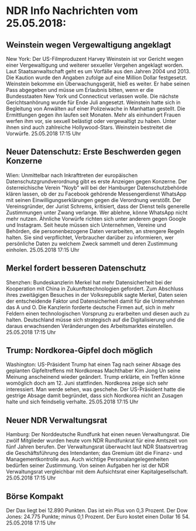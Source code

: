 # NDR Info Nachrichten vom 25.05.2018:


## Weinstein wegen Vergewaltigung angeklagt
New York: 	Der US-Filmproduzent Harvey Weinstein ist vor Gericht wegen einer Vergewaltigung und weiterer sexueller Vergehen angeklagt worden. Laut Staatsanwaltschaft geht es um Vorfälle aus den Jahren 2004 und 2013. Die Kaution wurde den Angaben zufolge auf eine Million Dollar festgesetzt. Weinstein bekomme ein Überwachungsgerät, hieß es weiter. Er habe seinen Pass abgegeben und müsse um Erlaubnis bitten, wenn er die Bundesstaaten New York und Connecticut verlassen wolle. Die nächste Gerichtsanhörung wurde für Ende Juli angesetzt. Weinstein hatte sich in Begleitung von Anwälten auf einer Polizeiwache in Manhattan gestellt. Die Ermittlungen gegen ihn laufen seit Monaten. Mehr als einhundert Frauen werfen ihm vor, sie sexuell belästigt oder vergewaltigt zu haben. Unter ihnen sind auch zahlreiche Hollywood-Stars. Weinstein bestreitet die Vorwürfe. 25.05.2018 17:15 Uhr 

## Neuer Datenschutz: Erste Beschwerden gegen Konzerne
Wien: Unmittelbar nach Inkrafttreten der europäischen Datenschutzgrundverordnung gibt es erste Anzeigen gegen Konzerne. Der österreichische Verein "Noyb" will bei der Hamburger Datenschutzbehörde klären lassen, ob der zu Facebook gehörende Messengerdienst WhatsApp mit seinen Einwilligungserklärungen gegen die Verordnung verstößt. Der Vereinsgründer, der Jurist Schrems, kritisiert, dass der Dienst teils generelle Zustimmungen unter Zwang verlange. Wer ablehne, könne WhatsApp nicht mehr nutzen. Ähnliche Vorwürfe richten sich unter anderem gegen Google und Instagram. Seit heute müssen sich Unternehmen, Vereine und Behörden, die personenbezogene Daten verarbeiten, an strengere Regeln halten. Sie sind verpflichtet, Verbraucher darüber zu informieren, wer persönliche Daten zu welchem Zweck sammelt und deren Zustimmung einholen. 25.05.2018 17:15 Uhr 

## Merkel fordert besseren Datenschutz
Shenzhen: Bundeskanzlerin Merkel hat mehr Datensicherheit bei der Kooperation mit China in Zukunftstechnologien gefordert. Zum Abschluss ihres zweitägigen Besuches in der Volksrepublik sagte Merkel, Daten seien der entscheidende Faktor und Datensicherheit damit für die Unternehmen das A und O. Die Kanzlerin forderte deutsche Firmen auf, sich in mehr Feldern einen technologischen Vorsprung zu erarbeiten und diesen auch zu halten. Deutschland müsse sich strategisch auf die Digitalisierung und die daraus erwachsenden Veränderungen des Arbeitsmarktes einstellen. 25.05.2018 17:15 Uhr 

## Trump: Nordkorea-Gipfel doch möglich
Washington: US-Präsident Trump hat einen Tag nach seiner Absage des geplanten Gipfeltreffens mit Nordkoreas Machthaber Kim Jong Un seine Meinung anscheinend wieder geändert. Trump erklärte, ein Treffen könne womöglich doch am 12. Juni stattfinden. Nordkorea zeige sich sehr interessiert. Man werde sehen, was geschehe. Der US-Präsident hatte die gestrige Absage damit begründet, dass sich Nordkorea nicht an Zusagen halte und sich feindselig verhalte. 25.05.2018 17:15 Uhr 

## Neuer NDR Verwaltungsrat
Hamburg:	Der Norddeutsche Rundfunk hat einen neuen Verwaltungsrat. Die zwölf Mitglieder wurden heute vom NDR Rundfunkrat für eine Amtszeit von fünf Jahren berufen. Der Verwaltungsrat überwacht laut NDR Staatsvertrag die Geschäftsführung des Intendanten; das Gremium übt die Finanz- und Managementkontrolle aus. Auch wichtige Personalangelegenheiten bedürfen seiner Zustimmung. Von seinen Aufgaben her ist der NDR Verwaltungsrat vergleichbar mit dem Aufsichtsrat einer Kapitalgesellschaft. 25.05.2018 17:15 Uhr 

## Börse Kompakt
Der Dax liegt bei 12.890 Punkten. Das ist ein Plus von 0,3 Prozent. Der Dow Jones: 24.775 Punkte; minus 0,1 Prozent. Der Euro kostet einen Dollar 16 54. 25.05.2018 17:15 Uhr 

